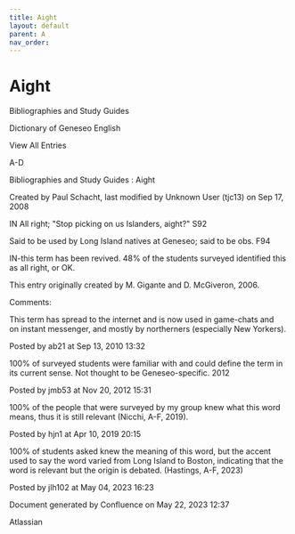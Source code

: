 ```yaml
---
title: Aight
layout: default
parent: A
nav_order:
---
```


# Aight

Bibliographies and Study Guides

Dictionary of Geneseo English

View All Entries

A-D

Bibliographies and Study Guides : Aight

Created by  Paul Schacht, last modified by  Unknown User (tjc13) on Sep 17, 2008

IN All right; &quot;Stop picking on us Islanders, aight?&quot; S92

Said to be used by Long Island natives at Geneseo; said to be obs. F94

IN-this term has been revived. 48% of the students surveyed identified this as all right, or OK.

This entry originally created by M. Gigante and D. McGiveron, 2006.

Comments:

This term has spread to the internet and is now used in game-chats and on instant messenger, and mostly by northerners (especially New Yorkers).

Posted by ab21 at Sep 13, 2010 13:32

100% of surveyed students were familiar with and could define the term in its current sense. Not thought to be Geneseo-specific. 2012

Posted by jmb53 at Nov 20, 2012 15:31

100% of the people that were surveyed by my group knew what this word means, thus it is still relevant (Nicchi, A-F, 2019). 

Posted by hjn1 at Apr 10, 2019 20:15

100% of students asked knew the meaning of this word, but the accent used to say the word varied from Long Island to Boston, indicating that the word is relevant but the origin is debated. (Hastings, A-F, 2023)

Posted by jlh102 at May 04, 2023 16:23

Document generated by Confluence on May 22, 2023 12:37

Atlassian
